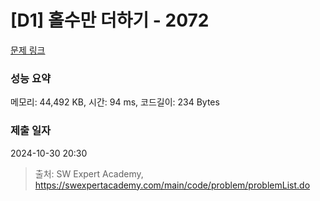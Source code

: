# [D1] 홀수만 더하기 - 2072 

[문제 링크](https://swexpertacademy.com/main/code/problem/problemDetail.do?contestProbId=AV5QSEhaA5sDFAUq) 

### 성능 요약

메모리: 44,492 KB, 시간: 94 ms, 코드길이: 234 Bytes

### 제출 일자

2024-10-30 20:30



> 출처: SW Expert Academy, https://swexpertacademy.com/main/code/problem/problemList.do